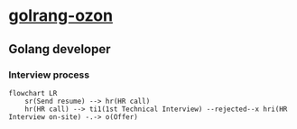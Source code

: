 # [golrang-ozon](https://ozon-social)

## Golang developer
### Interview process
```mermaid
flowchart LR
    sr(Send resume) --> hr(HR call)
    hr(HR call) --> ti1(1st Technical Interview) --rejected--x hri(HR Interview on-site) -.-> o(Offer)
```

